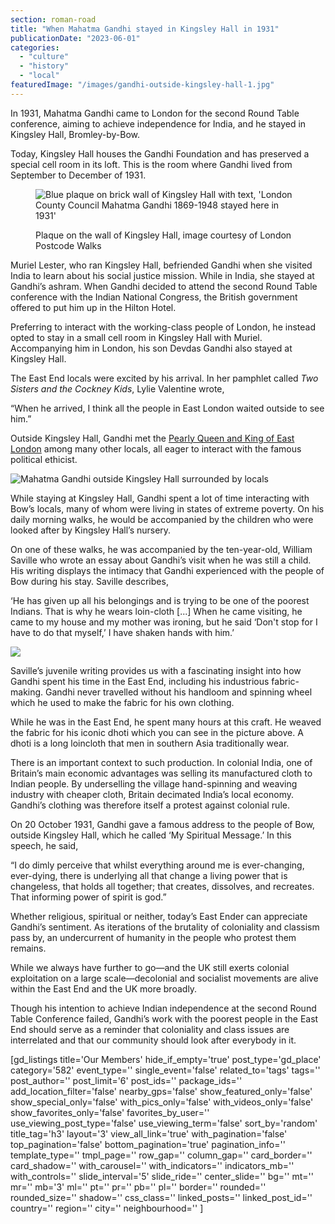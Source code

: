 ```yaml
---
section: roman-road
title: "When Mahatma Gandhi stayed in Kingsley Hall in 1931"
publicationDate: "2023-06-01"
categories: 
  - "culture"
  - "history"
  - "local"
featuredImage: "/images/gandhi-outside-kingsley-hall-1.jpg"
---
```


In 1931, Mahatma Gandhi came to London for the second Round Table conference, aiming to achieve independence for India, and he stayed in Kingsley Hall, Bromley-by-Bow.

Today, Kingsley Hall houses the Gandhi Foundation and has preserved a special cell room in its loft. This is the room where Gandhi lived from September to December of 1931. 

<figure>

![Blue plaque on brick wall of Kingsley Hall with text, 'London County Council Mahatma Gandhi 1869-1948 stayed here in 1931'](/images/gandhi-stayed-here-in-1931-kingsley-hall-bromley-by-bow-blue-plaque-3-1024x683.jpg)

<figcaption>

Plaque on the wall of Kingsley Hall, image courtesy of London Postcode Walks

</figcaption>

</figure>

Muriel Lester, who ran Kingsley Hall, befriended Gandhi when she visited India to learn about his social justice mission. While in India, she stayed at Gandhi’s ashram. When Gandhi decided to attend the second Round Table conference with the Indian National Congress, the British government offered to put him up in the Hilton Hotel. 

Preferring to interact with the working-class people of London, he instead opted to stay in a small cell room in Kingsley Hall with Muriel. Accompanying him in London, his son Devdas Gandhi also stayed at Kingsley Hall.

The East End locals were excited by his arrival. In her pamphlet called _Two Sisters and the Cockney Kids_, Lylie Valentine wrote,

“When he arrived, I think all the people in East London waited outside to see him.”

Outside Kingsley Hall, Gandhi met the [Pearly Queen and King of East London](https://romanroadlondon.com/history-pearly-kings-queens/) among many other locals, all eager to interact with the famous political ethicist.

![Mahatma Gandhi outside Kingsley Hall surrounded by locals](/images/gandhi-outside-kingsley-hall.jpg)

While staying at Kingsley Hall, Gandhi spent a lot of time interacting with Bow’s locals, many of whom were living in states of extreme poverty. On his daily morning walks, he would be accompanied by the children who were looked after by Kingsley Hall’s nursery.

On one of these walks, he was accompanied by the ten-year-old, William Saville who wrote an essay about Gandhi’s visit when he was still a child. His writing displays the intimacy that Gandhi experienced with the people of Bow during his stay. Saville describes, 

‘He has given up all his belongings and is trying to be one of the poorest Indians. That is why he wears loin-cloth \[...\] When he came visiting, he came to my house and my mother was ironing, but he said ‘Don't stop for I have to do that myself,’ I have shaken hands with him.’

![](/images/Gandhi-Kingsley-Hall-inside-with-children-2-1024x683.jpeg)

Saville’s juvenile writing provides us with a fascinating insight into how Gandhi spent his time in the East End, including his industrious fabric-making. Gandhi never travelled without his handloom and spinning wheel which he used to make the fabric for his own clothing.

While he was in the East End, he spent many hours at this craft. He weaved the fabric for his iconic dhoti which you can see in the picture above. A dhoti is a long loincloth that men in southern Asia traditionally wear.

There is an important context to such production. In colonial India, one of Britain’s main economic advantages was selling its manufactured cloth to Indian people. By underselling the village hand-spinning and weaving industry with cheaper cloth, Britain decimated India’s local economy. Gandhi’s clothing was therefore itself a protest against colonial rule.

On 20 October 1931, Gandhi gave a famous address to the people of Bow, outside Kingsley Hall, which he called ‘My Spiritual Message.’ In this speech, he said, 

“I do dimly perceive that whilst everything around me is ever-changing, ever-dying, there is underlying all that change a living power that is changeless, that holds all together; that creates, dissolves, and recreates. That informing power of spirit is god.”

Whether religious, spiritual or neither, today’s East Ender can appreciate Gandhi’s sentiment. As iterations of the brutality of coloniality and classism pass by, an undercurrent of humanity in the people who protest them remains.

While we always have further to go—and the UK still exerts colonial exploitation on a large scale—decolonial and socialist movements are alive within the East End and the UK more broadly. 

Though his intention to achieve Indian independence at the second Round Table Conference failed, Gandhi’s work with the poorest people in the East End should serve as a reminder that coloniality and class issues are interrelated and that our community should look after everybody in it.

\[gd\_listings title='Our Members' hide\_if\_empty='true' post\_type='gd\_place' category='582' event\_type='' single\_event='false' related\_to='tags' tags='' post\_author='' post\_limit='6' post\_ids='' package\_ids='' add\_location\_filter='false' nearby\_gps='false' show\_featured\_only='false' show\_special\_only='false' with\_pics\_only='false' with\_videos\_only='false' show\_favorites\_only='false' favorites\_by\_user='' use\_viewing\_post\_type='false' use\_viewing\_term='false' sort\_by='random' title\_tag='h3' layout='3' view\_all\_link='true' with\_pagination='false' top\_pagination='false' bottom\_pagination='true' pagination\_info='' template\_type='' tmpl\_page='' row\_gap='' column\_gap='' card\_border='' card\_shadow='' with\_carousel='' with\_indicators='' indicators\_mb='' with\_controls='' slide\_interval='5' slide\_ride='' center\_slide='' bg='' mt='' mr='' mb='3' ml='' pt='' pr='' pb='' pl='' border='' rounded='' rounded\_size='' shadow='' css\_class='' linked\_posts='' linked\_post\_id='' country='' region='' city='' neighbourhood='' \]
